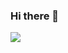 ### Hi there 👋

<!--
**masterstoney/masterstoney** is a ✨ _special_ ✨ repository because its `README.md` (this file) appears on your GitHub profile.

Here are some ideas to get you started:

- 🔭 I’m currently working on ...
- 🌱 I’m currently learning ...
- 👯 I’m looking to collaborate on ...
- 🤔 I’m looking for help with ...
- 💬 Ask me about ...
- 📫 How to reach me: ...
- 😄 Pronouns: ...
- ⚡ Fun fact: ...
-->



![](https://img.shields.io/badge/<WORD_ON_LEFT>-<WORD_ON_RIGHT>-informational?style=flat&logo=swift&logoColor=white&color=2bbc8a)

